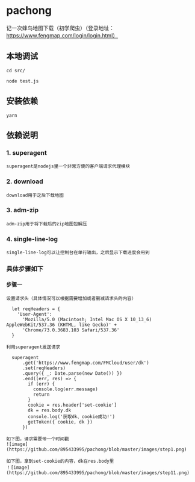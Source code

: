 # pachong

记一次蜂鸟地图下载（初学爬虫）（登录地址：https://www.fengmap.com/login/login.html）

## 本地调试

```
cd src/
```

```
node test.js
```

## 安装依赖

```
yarn
```
## 依赖说明

### 1. superagent

```
superagent是nodejs里一个非常方便的客户端请求代理模块
```
 
### 2. download

```
download用于之后下载地图
```

### 3. adm-zip

```
adm-zip用于将下载后的zip地图包解压
```

### 4. single-line-log

```
single-line-log可以让控制台在单行输出，之后显示下载进度会用到
```

### 具体步骤如下

#### 步骤一

```
设置请求头（具体情况可以根据需要增加或者删减请求头的内容）

  let reqHeaders = {
    'User-Agent':
      'Mozilla/5.0 (Macintosh; Intel Mac OS X 10_13_6) AppleWebKit/537.36 (KHTML, like Gecko)' +
      'Chrome/73.0.3683.103 Safari/537.36'
  }
  
利用superagent发送请求

  superagent
      .get('https://www.fengmap.com/FMCloud/user/dk')
      .set(reqHeaders)
      .query({ _: Date.parse(new Date()) })
      .end((err, res) => {
        if (err) {
          console.log(err.message)
          return
        }
        cookie = res.header['set-cookie']
        dk = res.body.dk
        console.log('获取dk、cookie成功!')
        getToken({ cookie, dk })
      })
      
如下图，请求需要带一个时间戳
![image](https://github.com/895433995/pachong/blob/master/images/step1.png)

如下图，拿到set-cookie的内容，dk在res.body里
！[image](https://github.com/895433995/pachong/blob/master/images/step11.png)
```

